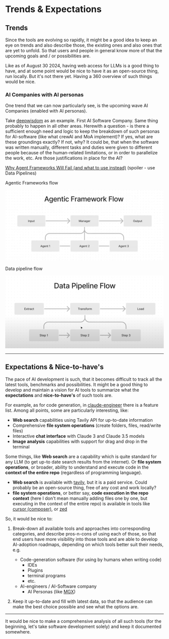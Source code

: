 # Trends & Expectations

## Trends

Since the tools are evolving so rapidly, it might be a good idea to keep an eye on trends and also describe those, the existing ones and also ones that are yet to unfold. So that users and people in general know more of that the upcoming goals and / or possibilities are.

Like as of August 30 2024, having web access for LLMs is a good thing to have, and at some point would be nice to have it as an open-source thing, run locally. But it's not there yet. Having a 360 overview of such things would be nice.

### AI Companies with AI personas

One trend that we can now particularly see, is the upcoming wave AI Companies (enabled with AI personas).

Take [deepwisdom](https://www.deepwisdom.ai/) as an example. First AI Software Company. Same thing probably to happen in all other areas. Herewith a question - is there a sufficient enough need and logic to keep the breakdown of such personas for AI-software (like what crewAI and MoA implement)? If yes, what are these groundings exactly? If not, why? It could be, that when the software was written manually, different tasks and duties were given to different people because of the human-related limitations, or in order to parallelize the work, etc. Are those justifications in place for the AI?

[Why Agent Frameworks Will Fail (and what to use instead)](https://www.youtube.com/watch?v=KY8n96Erp5Q) (spoiler - use Data Pipelines)

Agentic Frameworks flow

![](./img/agentic-framework-flow.png)

Data pipeline flow

![](./img/data-pipeline-flow.png)

---

## Expectations & Nice-to-have's

The pace of AI development is such, that it becomes difficult to track all the latest tools, benchmarks and possibilities. It might be a good thing to develop and maintain a vision for AI tools to summarize what the **expectations** and **nice-to-have's** of such tools are.

For example, as for code generation, in [claude-engineer](https://github.com/Doriandarko/claude-engineer?tab=readme-ov-file#-features) there is a feature list. Among all points, some are particularly interesting, like:

- **Web search** capabilities using Tavily API for up-to-date information
- Comprehensive **file system operations** (create folders, files, read/write files)
- Interactive **chat interface** with Claude 3 and Claude 3.5 models
- **Image analysis** capabilities with support for drag and drop in the terminal

Some things, like **Web search** are a capability which is quite standard for any LLM (to get up-to date search results from the internet). Or **file system operations**, or broader, ability to understand and execute code in the **context of the entire repo** (regardless of programming language).

- **Web search** is available with [tavily](https://tavily.com/), but it is a paid service. Could probably be an open-source thing, free of any cost and work locally?
- **file system operations**, or better say, **code execution in the repo context** (here I don't mean manually adding files one by one, but executing in the context of the entire repo) is available in tools like [cursor (composer)](https://www.cursor.com/), or [zed](https://zed.dev/)

So, it would be nice to:

1. Break-down all available tools and approaches into corresponding categories, and describe pros-n-cons of using each of those, so that end users have more visibility into those tools and are able to develop AI-adoption roadmaps, depending on which tools better suit their needs, e.g.

   - Code-generation software (for using by humans when writing code)
     - IDEs
     - Plugins
     - terminal programs
     - etc.
   - AI-engineers / AI-Software company
     - AI Personas (like [MGX](https://www.deepwisdom.ai/))

2. Keep it up-to-date and fill with latest data, so that the audience can make the best choice possible and see what the options are.

---

It would be nice to make a comprehensive analysis of all such tools (for the beginning, let's take software development solely) and keep it documented somewhere.